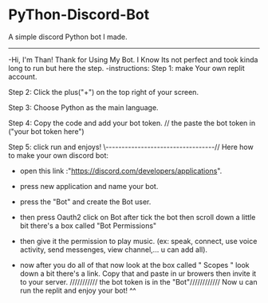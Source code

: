 # PyThon-Discord-Bot
A simple discord Python bot I made.

----------------------------------------------------------------------------------


-Hi, I'm Than! Thank for Using My Bot. I Know Its not perfect and took kinda long to run but here the step.
-instructions:
Step 1: make Your own replit account.

Step 2: Click the plus("+") on the top right of your screen.

Step 3: Choose Python as the main language.

Step 4: Copy the code and add your bot token.
// the paste the bot token in ("your bot token here")

Step 5: click run and enjoys!
\\----------------------------------//
Here how to make your own discord bot:
- open this link :"https://discord.com/developers/applications".

- press new application and name your bot.

- press the "Bot" and create the Bot user.

- then press Oauth2 click on Bot after tick the bot then scroll down a little bit there's a box called "Bot Permissions"

- then give it the permission to play music.
(ex: speak, connect, use voice activity, send messenges, view channel,... u can add all).

- now after you do all of that now look at the box called " Scopes " look down a bit there's a link. Copy that and paste in ur browers then invite it to your server.
/////////// the bot token is in the "Bot"////////////
Now u can run the replit and enjoy your bot! ^^
